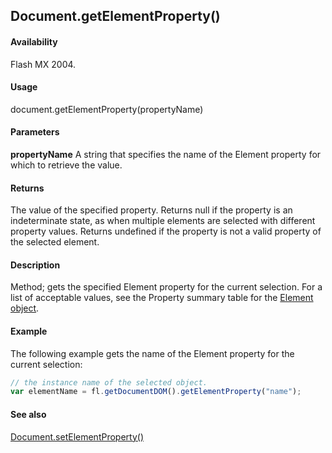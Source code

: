 ## Document.getElementProperty()

#### Availability

Flash MX 2004.

#### Usage

document.getElementProperty(propertyName)

#### Parameters

**propertyName** A string that specifies the name of the Element property for which to retrieve the value.

#### Returns

The value of the specified property. Returns null if the property is an indeterminate state, as when multiple elements are selected with different property values. Returns undefined if the property is not a valid property of the selected element.

#### Description

Method; gets the specified Element property for the current selection. For a list of acceptable values, see the Property summary table for the [Element object](../Element_object/Element_summary.md).

#### Example

The following example gets the name of the Element property for the current selection:

```javascript
// the instance name of the selected object.
var elementName = fl.getDocumentDOM().getElementProperty("name");
```

#### See also

[Document.setElementProperty()](../Document_object/Document490.md)
